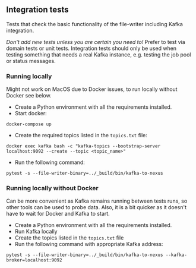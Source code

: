## Integration tests
Tests that check the basic functionality of the file-writer including Kafka integration.

*Don't add new tests unless you are certain you need to!*
Prefer to test via domain tests or unit tests.
Integration tests should only be used when testing something that needs a real Kafka instance, e.g. testing the job pool or status messages.

### Running locally
Might not work on MacOS due to Docker issues, to run locally without Docker see below.

- Create a Python environment with all the requirements installed.
- Start docker:
```
docker-compose up
```
- Create the required topics listed in the `topics.txt` file:
```
docker exec kafka bash -c "kafka-topics --bootstrap-server localhost:9092 --create --topic <topic_name>"
```
- Run the following command:
```
pytest -s --file-writer-binary=../_build/bin/kafka-to-nexus 
```
### Running locally without Docker
Can be more convenient as Kafka remains running between tests runs, so other tools can be used to probe data.
Also, it is a bit quicker as it doesn't have to wait for Docker and Kafka to start.

- Create a Python environment with all the requirements installed.
- Run Kafka locally
- Create the topics listed in the `topics.txt` file
- Run the following command with appropriate Kafka address:
```
pytest -s --file-writer-binary=../_build/bin/kafka-to-nexus --kafka-broker=localhost:9092
```